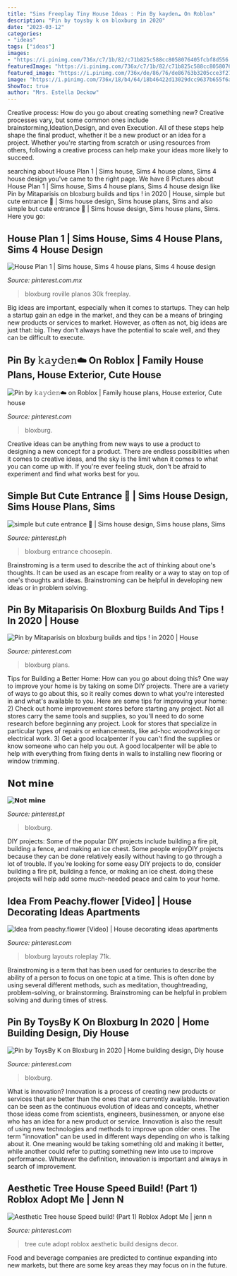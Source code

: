 ```yaml
---
title: "Sims Freeplay Tiny House Ideas : Pin By 𝚔𝚊𝚢𝚍𝚎𝚗☁️ On Roblox"
description: "Pin by toysby k on bloxburg in 2020"
date: "2023-03-12"
categories:
- "ideas"
tags: ["ideas"]
images:
- "https://i.pinimg.com/736x/c7/1b/82/c71b825c588cc8058076405fcbf8d556.jpg"
featuredImage: "https://i.pinimg.com/736x/c7/1b/82/c71b825c588cc8058076405fcbf8d556.jpg"
featured_image: "https://i.pinimg.com/736x/de/86/76/de86763b3205cce3f274768a6d85c3d5.jpg"
image: "https://i.pinimg.com/736x/18/b4/64/18b46422d13029dcc9637b655f6afa44.jpg"
ShowToc: true
author: "Mrs. Estella Deckow"
---
```



Creative process: How do you go about creating something new?
Creative processes vary, but some common ones include brainstorming,Ideation,Design, and even Execution. All of these steps help shape the final product, whether it be a new product or an idea for a project. Whether you're starting from scratch or using resources from others, following a creative process can help make your ideas more likely to succeed.

	

		
searching about House Plan 1 | Sims house, Sims 4 house plans, Sims 4 house design you've came to the right page. We have 8 Pictures about House Plan 1 | Sims house, Sims 4 house plans, Sims 4 house design like Pin by Mitaparisis on bloxburg builds and tips ! in 2020 | House, simple but cute entrance 🤍 | Sims house design, Sims house plans, Sims and also simple but cute entrance 🤍 | Sims house design, Sims house plans, Sims. Here you go:
		
    
## House Plan 1 | Sims House, Sims 4 House Plans, Sims 4 House Design

<img loading=lazy src="https://i.pinimg.com/736x/de/86/76/de86763b3205cce3f274768a6d85c3d5.jpg" onerror="this.onerror=null;this.src='https://tse2.mm.bing.net/th?id=OIP.e3WhZF7qGcO6SKbAjeNg7wHaGt&amp;pid=15.1';" alt="House Plan 1 | Sims house, Sims 4 house plans, Sims 4 house design">

_Source: pinterest.com.mx_

>bloxburg roville planos 30k freeplay. 

	

Big ideas are important, especially when it comes to startups. They can help a startup gain an edge in the market, and they can be a means of bringing new products or services to market. However, as often as not, big ideas are just that: big. They don't always have the potential to scale well, and they can be difficult to execute.

    
## Pin By 𝚔𝚊𝚢𝚍𝚎𝚗☁️ On Roblox | Family House Plans, House Exterior, Cute House

<img loading=lazy src="https://i.pinimg.com/736x/c7/1b/82/c71b825c588cc8058076405fcbf8d556.jpg" onerror="this.onerror=null;this.src='https://tse4.mm.bing.net/th?id=OIP.Y60OOM7bPGOrOrhjq87mIAHaFj&amp;pid=15.1';" alt="Pin by 𝚔𝚊𝚢𝚍𝚎𝚗☁️ on Roblox | Family house plans, House exterior, Cute house">

_Source: pinterest.com_

>bloxburg. 

	

Creative ideas can be anything from new ways to use a product to designing a new concept for a product. There are endless possibilities when it comes to creative ideas, and the sky is the limit when it comes to what you can come up with. If you're ever feeling stuck, don't be afraid to experiment and find what works best for you.

    
## Simple But Cute Entrance 🤍 | Sims House Design, Sims House Plans, Sims

<img loading=lazy src="https://i.pinimg.com/736x/01/7b/8b/017b8bef220107b994d5174a914e3482.jpg" onerror="this.onerror=null;this.src='https://tse1.mm.bing.net/th?id=OIP.EdeGuMgEGrpddqbdJrf4oQHaEn&amp;pid=15.1';" alt="simple but cute entrance 🤍 | Sims house design, Sims house plans, Sims">

_Source: pinterest.ph_

>bloxburg entrance choosepin. 

	

Brainstroming is a term used to describe the act of thinking about one's thoughts. It can be used as an escape from reality or a way to stay on top of one's thoughts and ideas. Brainstroming can be helpful in developing new ideas or in problem solving.

    
## Pin By Mitaparisis On Bloxburg Builds And Tips ! In 2020 | House

<img loading=lazy src="https://i.pinimg.com/736x/46/80/d6/4680d6616f402536c3bfb0f68c49928f.jpg" onerror="this.onerror=null;this.src='https://tse3.mm.bing.net/th?id=OIP.qLzO3JkA8x25qEQR9QY_CwHaEf&amp;pid=15.1';" alt="Pin by Mitaparisis on bloxburg builds and tips ! in 2020 | House">

_Source: pinterest.com_

>bloxburg plans. 

	

Tips for Building a Better Home: How can you go about doing this?
One way to improve your home is by taking on some DIY projects. There are a variety of ways to go about this, so it really comes down to what you're interested in and what's available to you. Here are some tips for improving your home: 
2) Check out home improvement stores before starting any project. Not all stores carry the same tools and supplies, so you'll need to do some research before beginning any project. Look for stores that specialize in particular types of repairs or enhancements, like ad-hoc woodworking or electrical work. 
3) Get a good localpenter if you can't find the supplies or know someone who can help you out. A good localpenter will be able to help with everything from fixing dents in walls to installing new flooring or window trimming.

    
## 𝗡𝗼𝘁 𝗺𝗶𝗻𝗲

<img loading=lazy src="https://i.pinimg.com/736x/a9/6f/b2/a96fb2510125b128442a5c475f7b1a23.jpg" onerror="this.onerror=null;this.src='https://tse3.mm.bing.net/th?id=OIP.DU2aKKnCtz0xXt44WtRAEQHaFj&amp;pid=15.1';" alt="𝗡𝗼𝘁 𝗺𝗶𝗻𝗲">

_Source: pinterest.pt_

>bloxburg. 

	

DIY projects: Some of the popular DIY projects include building a fire pit, building a fence, and making an ice chest.
Some people enjoyDIY projects because they can be done relatively easily without having to go through a lot of trouble. If you're looking for some easy DIY projects to do, consider building a fire pit, building a fence, or making an ice chest. doing these projects will help add some much-needed peace and calm to your home.

    
## Idea From Peachy.flower [Video] | House Decorating Ideas Apartments

<img loading=lazy src="https://i.pinimg.com/736x/62/a4/4a/62a44a6dbbbb466d03af692aaf3fffa4.jpg" onerror="this.onerror=null;this.src='https://tse1.mm.bing.net/th?id=OIP.r8lKbHQjBFV8QwZOxR8SWgHaHa&amp;pid=15.1';" alt="Idea from peachy.flower [Video] | House decorating ideas apartments">

_Source: pinterest.com_

>bloxburg layouts roleplay 71k. 

	

Brainstroming is a term that has been used for centuries to describe the ability of a person to focus on one topic at a time. This is often done by using several different methods, such as meditation, thoughtreading, problem-solving, or brainstorming. Brainstroming can be helpful in problem solving and during times of stress.

    
## Pin By ToysBy K On Bloxburg In 2020 | Home Building Design, Diy House

<img loading=lazy src="https://i.pinimg.com/736x/de/b5/71/deb5718a21823bf43e6ab6558803faf9.jpg" onerror="this.onerror=null;this.src='https://tse3.mm.bing.net/th?id=OIP.Yngc9SkGHavuISYsruNMsQHaEV&amp;pid=15.1';" alt="Pin by ToysBy K on Bloxburg in 2020 | Home building design, Diy house">

_Source: pinterest.com_

>bloxburg. 

	

What is innovation?
Innovation is a process of creating new products or services that are better than the ones that are currently available. Innovation can be seen as the continuous evolution of ideas and concepts, whether those ideas come from scientists, engineers, businessmen, or anyone else who has an idea for a new product or service. Innovation is also the result of using new technologies and methods to improve upon older ones.
The term "innovation" can be used in different ways depending on who is talking about it. One meaning would be taking something old and making it better, while another could refer to putting something new into use to improve performance. Whatever the definition, innovation is important and always in search of improvement.

    
## Aesthetic Tree House Speed Build! (Part 1) Roblox Adopt Me | Jenn N

<img loading=lazy src="https://i.pinimg.com/736x/18/b4/64/18b46422d13029dcc9637b655f6afa44.jpg" onerror="this.onerror=null;this.src='https://tse3.mm.bing.net/th?id=OIP.D_fB8G-kWh60-0rdS5ESvQHaEK&amp;pid=15.1';" alt="Aesthetic Tree house Speed build! (Part 1) Roblox Adopt Me | jenn n">

_Source: pinterest.com_

>tree cute adopt roblox aesthetic build designs decor. 

	

Food and beverage companies are predicted to continue expanding into new markets, but there are some key areas they may focus on in the future.

